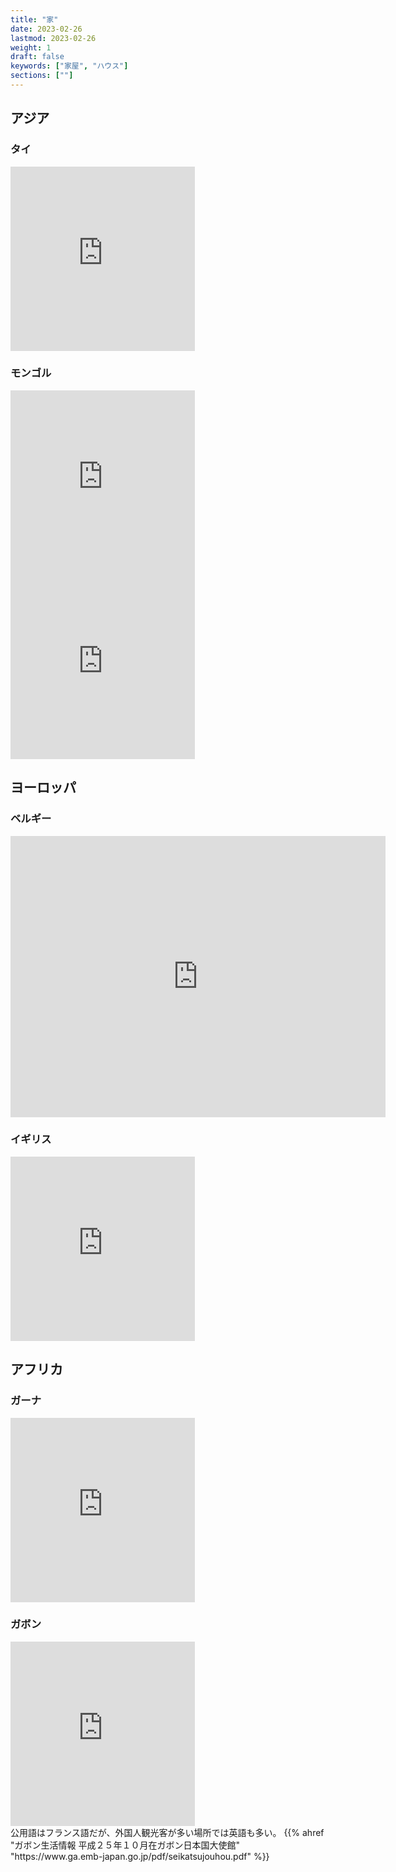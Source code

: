 ```yaml
---
title: "家"
date: 2023-02-26
lastmod: 2023-02-26
weight: 1
draft: false
keywords: ["家屋", "ハウス"]
sections: [""]
---
```


## アジア
### タイ

<div class="googlemap-if">
<iframe src="https://www.google.com/maps/embed?pb=!4v1677806587962!6m8!1m7!1s9AMrWCle0sd6YDWXVCplUg!2m2!1d13.78385165527636!2d100.4800355724545!3f268.8760753930231!4f0.21515041073530483!5f0.7820865974627469" width="295" height="295" style="border:0;" allowfullscreen="" loading="lazy" referrerpolicy="no-referrer-when-downgrade"></iframe>
</div>

### モンゴル

<div class="googlemap-if">
    <iframe src="https://www.google.com/maps/embed?pb=!4v1677394103199!6m8!1m7!1sXGPCGoiwUxoj_lstmAOlKQ!2m2!1d44.94242053213048!2d106.3236007843352!3f284.1202935018038!4f0.2440985444013819!5f1.2524160541835605" width="295" height="295" style="border:0;" allowfullscreen="" loading="lazy" referrerpolicy="no-referrer-when-downgrade"></iframe>
    <iframe src="https://www.google.com/maps/embed?pb=!4v1677395166642!6m8!1m7!1s2em4dwAoEu5HMKDYmSB-7w!2m2!1d47.33290928316569!2d110.6794113779528!3f123.50778845440978!4f-3.5760620203033824!5f1.6710413906733237" width="295" height="295" style="border:0;" allowfullscreen="" loading="lazy" referrerpolicy="no-referrer-when-downgrade"></iframe>
</div>

## ヨーロッパ
### ベルギー

<div class="googlemap-if">
<iframe src="https://www.google.com/maps/embed?pb=!4v1678557094468!6m8!1m7!1sKP65-whUq7db38X7-6wpyA!2m2!1d50.45278245868658!2d4.866271555959639!3f32.604494820724994!4f1.2497344896390956!5f0.7820865974627469" width="600" height="450" style="border:0;" allowfullscreen="" loading="lazy" referrerpolicy="no-referrer-when-downgrade"></iframe>
</div>

### イギリス

<div class="googlemap-if">
<iframe src="https://www.google.com/maps/embed?pb=!4v1677671090311!6m8!1m7!1srhjh_G1qsz-Stw1EUIC3Mw!2m2!1d51.54677375612285!2d-0.1776594417909041!3f211.95812872447297!4f3.541279414326482!5f1.5689463763092348" width="295" height="295" style="border:0;" allowfullscreen="" loading="lazy" referrerpolicy="no-referrer-when-downgrade"></iframe>
</div>

## アフリカ
### ガーナ

<div class="googlemap-if">
<iframe src="https://www.google.com/maps/embed?pb=!4v1678478125367!6m8!1m7!1sCdCsgKiN3JMekOFY91EAhQ!2m2!1d9.300791103887192!2d0.0192295073828421!3f253.48238110154813!4f-2.3334929168116645!5f0.4000000000000002" width="295" height="295" style="border:0;" allowfullscreen="" loading="lazy" referrerpolicy="no-referrer-when-downgrade"></iframe>
</div>

### ガボン

<div class="googlemap-if">

<iframe src="https://www.google.com/maps/embed?pb=!4v1677806055437!6m8!1m7!1ssQPHZ4LIAHLZiWJTiPEBMw!2m2!1d-24.65149887236554!2d25.89633105059427!3f39.00528969441202!4f-3.768960906802704!5f1.952266474749365" width="295" height="295" style="border:0;" allowfullscreen="" loading="lazy" referrerpolicy="no-referrer-when-downgrade"></iframe>
<div class="description">
公用語はフランス語だが、外国人観光客が多い場所では英語も多い。
{{% ahref "ガボン生活情報 平成２５年１０月在ガボン日本国大使館" "https://www.ga.emb-japan.go.jp/pdf/seikatsujouhou.pdf" %}}
</div>
</div>